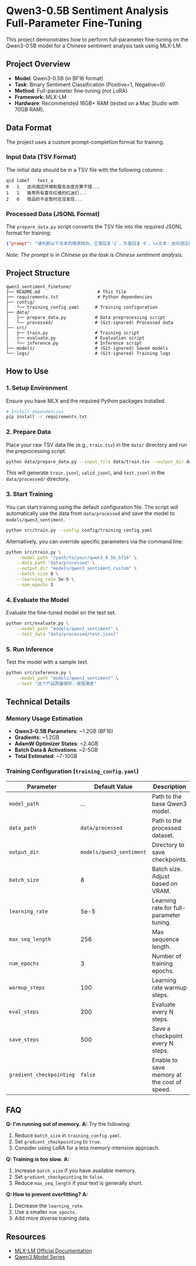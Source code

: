 # Qwen3-0.5B Sentiment Analysis Full-Parameter Fine-Tuning

This project demonstrates how to perform full-parameter fine-tuning on the Qwen3-0.5B model for a Chinese sentiment analysis task using MLX-LM.

## Project Overview

- **Model**: Qwen3-0.5B (in BF16 format)
- **Task**: Binary Sentiment Classification (Positive=1, Negative=0)
- **Method**: Full-parameter fine-tuning (not LoRA)
- **Framework**: MLX-LM
- **Hardware**: Recommended 16GB+ RAM (tested on a Mac Studio with 70GB RAM).

## Data Format

The project uses a custom prompt-completion format for training.

### Input Data (TSV Format)
The initial data should be in a TSV file with the following columns:
```
qid	label	text_a
0	1	这间酒店环境和服务态度亦算不错...
1	1	推荐所有喜欢红楼的红迷们...
2	0	商品的不足暂时还没发现...
```

### Processed Data (JSONL Format)
The `prepare_data.py` script converts the TSV file into the required JSONL format for training:
```json
{"prompt": "请判断以下文本的情感倾向，正面回复'1'，负面回复'0'。\n文本：这间酒店环境和服务态度亦算不错...\n情感：", "completion": "1"}
```
*Note: The prompt is in Chinese as the task is Chinese sentiment analysis.*

## Project Structure

```
qwen3_sentiment_finetune/
├── README.md                      # This file
├── requirements.txt               # Python dependencies
├── config/
│   └── training_config.yaml      # Training configuration
├── data/
│   ├── prepare_data.py           # Data preprocessing script
│   └── processed/                # (Git-ignored) Processed data
├── src/
│   ├── train.py                  # Training script
│   ├── evaluate.py               # Evaluation script
│   └── inference.py              # Inference script
├── models/                       # (Git-ignored) Saved models
└── logs/                         # (Git-ignored) Training logs
```

## How to Use

### 1. Setup Environment

Ensure you have MLX and the required Python packages installed.
```bash
# Install dependencies
pip install -r requirements.txt
```

### 2. Prepare Data

Place your raw TSV data file (e.g., `train.tsv`) in the `data/` directory and run the preprocessing script.
```bash
python data/prepare_data.py --input_file data/train.tsv --output_dir data/processed
```
This will generate `train.jsonl`, `valid.jsonl`, and `test.jsonl` in the `data/processed/` directory.

### 3. Start Training

You can start training using the default configuration file. The script will automatically use the data from `data/processed` and save the model to `models/qwen3_sentiment`.
```bash
python src/train.py --config config/training_config.yaml
```

Alternatively, you can override specific parameters via the command line:
```bash
python src/train.py \
    --model_path "/path/to/your/qwen3_0.5b_bf16" \
    --data_path "data/processed" \
    --output_dir "models/qwen3_sentiment_custom" \
    --batch_size 8 \
    --learning_rate 5e-5 \
    --num_epochs 3
```

### 4. Evaluate the Model

Evaluate the fine-tuned model on the test set.
```bash
python src/evaluate.py \
    --model_path "models/qwen3_sentiment" \
    --test_data "data/processed/test.jsonl"
```

### 5. Run Inference

Test the model with a sample text.
```bash
python src/inference.py \
    --model_path "models/qwen3_sentiment" \
    --text "这个产品质量很好，我很满意"
```

## Technical Details

### Memory Usage Estimation
- **Qwen3-0.5B Parameters**: ~1.2GB (BF16)
- **Gradients**: ~1.2GB
- **AdamW Optimizer States**: ~2.4GB
- **Batch Data & Activations**: ~2-5GB
- **Total Estimated**: ~7-10GB

### Training Configuration (`training_config.yaml`)

| Parameter | Default Value | Description |
|---|---|---|
| `model_path` | ... | Path to the base Qwen3 model. |
| `data_path` | `data/processed` | Path to the processed dataset. |
| `output_dir` | `models/qwen3_sentiment` | Directory to save checkpoints. |
| `batch_size` | 8 | Batch size. Adjust based on VRAM. |
| `learning_rate` | 5e-5 | Learning rate for full-parameter tuning. |
| `max_seq_length` | 256 | Max sequence length. |
| `num_epochs` | 3 | Number of training epochs. |
| `warmup_steps` | 100 | Learning rate warmup steps. |
| `eval_steps` | 200 | Evaluate every N steps. |
| `save_steps` | 500 | Save a checkpoint every N steps. |
| `gradient_checkpointing` | `false` | Enable to save memory at the cost of speed. |

## FAQ

**Q: I'm running out of memory.**
**A:** Try the following:
1.  Reduce `batch_size` in `training_config.yaml`.
2.  Set `gradient_checkpointing` to `true`.
3.  Consider using LoRA for a less memory-intensive approach.

**Q: Training is too slow.**
**A:**
1.  Increase `batch_size` if you have available memory.
2.  Set `gradient_checkpointing` to `false`.
3.  Reduce `max_seq_length` if your text is generally short.

**Q: How to prevent overfitting?**
**A:**
1.  Decrease the `learning_rate`.
2.  Use a smaller `num_epochs`.
3.  Add more diverse training data.

## Resources

- [MLX-LM Official Documentation](https://github.com/ml-explore/mlx-lm)
- [Qwen3 Model Series](https://github.com/QwenLM/Qwen)
